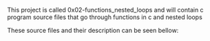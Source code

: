 This project is called 0x02-functions_nested_loops and will contain c program source files that go through functions in c and nested loops

These source files and their description can be seen bellow:
